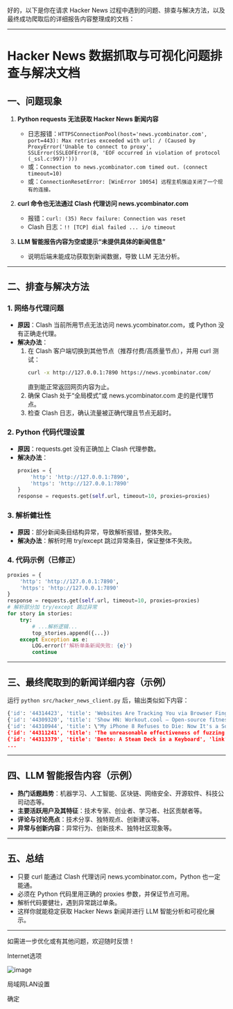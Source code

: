 好的，以下是你在请求 Hacker News 过程中遇到的问题、排查与解决方法，以及最终成功爬取后的详细报告内容整理成的文档：

---

# Hacker News 数据抓取与可视化问题排查与解决文档

## 一、问题现象

1. **Python requests 无法获取 Hacker News 新闻内容**
   - 日志报错：`HTTPSConnectionPool(host='news.ycombinator.com', port=443): Max retries exceeded with url: / (Caused by ProxyError('Unable to connect to proxy', SSLError(SSLEOFError(8, 'EOF occurred in violation of protocol (_ssl.c:997)')))`
   - 或：`Connection to news.ycombinator.com timed out. (connect timeout=10)`
   - 或：`ConnectionResetError: [WinError 10054] 远程主机强迫关闭了一个现有的连接。`

2. **curl 命令也无法通过 Clash 代理访问 news.ycombinator.com**
   - 报错：`curl: (35) Recv failure: Connection was reset`
   - Clash 日志：`!! [TCP] dial failed ... i/o timeout`

3. **LLM 智能报告内容为空或提示“未提供具体的新闻信息”**
   - 说明后端未能成功获取到新闻数据，导致 LLM 无法分析。

---

## 二、排查与解决方法

### 1. 网络与代理问题

- **原因**：Clash 当前所用节点无法访问 news.ycombinator.com，或 Python 没有正确走代理。
- **解决办法**：
  1. 在 Clash 客户端切换到其他节点（推荐付费/高质量节点），并用 curl 测试：
     ```bash
     curl -x http://127.0.0.1:7890 https://news.ycombinator.com/
     ```
     直到能正常返回网页内容为止。
  2. 确保 Clash 处于“全局模式”或 news.ycombinator.com 走的是代理节点。
  3. 检查 Clash 日志，确认流量被正确代理且节点无超时。

### 2. Python 代码代理设置

- **原因**：requests.get 没有正确加上 Clash 代理参数。
- **解决办法**：
  ```python
  proxies = {
      'http': 'http://127.0.0.1:7890',
      'https': 'http://127.0.0.1:7890'
  }
  response = requests.get(self.url, timeout=10, proxies=proxies)
  ```

### 3. 解析健壮性

- **原因**：部分新闻条目结构异常，导致解析报错，整体失败。
- **解决办法**：解析时用 try/except 跳过异常条目，保证整体不失败。

### 4. 代码示例（已修正）

```python
proxies = {
    'http': 'http://127.0.0.1:7890',
    'https': 'http://127.0.0.1:7890'
}
response = requests.get(self.url, timeout=10, proxies=proxies)
# 解析部分加 try/except 跳过异常
for story in stories:
    try:
        # ...解析逻辑...
        top_stories.append({...})
    except Exception as e:
        LOG.error(f'解析单条新闻失败: {e}')
        continue
```

---

## 三、最终爬取到的新闻详细内容（示例）

运行 `python src/hacker_news_client.py` 后，输出类似如下内容：

```python
{'id': '44314423', 'title': 'Websites Are Tracking You via Browser Fingerprinting', 'link': 'https://engineering.tamu.edu/news/2025/06/websites-are-tracking-you-via-browser-fingerprinting.html', 'score': 127, 'by': 'gnabgib', 'descendants': 70}
{'id': '44309320', 'title': 'Show HN: Workout.cool – Open-source fitness coaching platform', 'link': 'https://github.com/Snouzy/workout-cool', 'score': 572, 'by': 'surgomat', 'descendants': 174}
{'id': '44310944', 'title': \"My iPhone 8 Refuses to Die: Now It's a Solar-Powered Vision OCR Server\", 'link': 'https://terminalbytes.com/iphone-8-solar-powered-vision-ocr-server/', 'score': 226, 'by': 'hemant6488', 'descendants': 76}
{'id': '44311241', 'title': 'The unreasonable effectiveness of fuzzing for porting programs', 'link': 'https://rjp.io/blog/2025-06-17-unreasonable-effectiveness-of-fuzzing', 'score': 186, 'by': 'Bogdanp', 'descendants': 37}
{'id': '44313379', 'title': 'Bento: A Steam Deck in a Keyboard', 'link': 'https://github.com/lunchbox-computer/bento', 'score': 67, 'by': 'MichaelThatsIt', 'descendants': 22}
...
```

---

## 四、LLM 智能报告内容（示例）

- **热门话题趋势**：机器学习、人工智能、区块链、网络安全、开源软件、科技公司动态等。
- **主要活跃用户及其特征**：技术专家、创业者、学习者、社区贡献者等。
- **评论与讨论亮点**：技术分享、独特观点、创新建议等。
- **异常与创新内容**：异常行为、创新技术、独特社区现象等。

---

## 五、总结

- 只要 curl 能通过 Clash 代理访问 news.ycombinator.com，Python 也一定能通。
- 必须在 Python 代码里用正确的 proxies 参数，并保证节点可用。
- 解析代码要健壮，遇到异常跳过单条。
- 这样你就能稳定获取 Hacker News 新闻并进行 LLM 智能分析和可视化展示。

---

如需进一步优化或有其他问题，欢迎随时反馈！

Internet选项

![image](https://github.com/user-attachments/assets/7a64d7eb-66ac-4412-b5aa-9419b4b7c48b)


局域网LAN设置

确定
